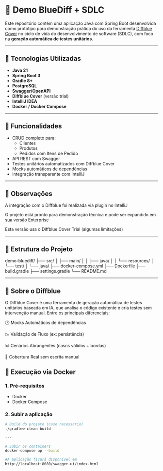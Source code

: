 # 🧪 Demo BlueDiff + SDLC

Este repositório contém uma aplicação Java com Spring Boot desenvolvida como protótipo para demonstração prática do uso da ferramenta [Diffblue Cover](https://www.diffblue.com/) no ciclo de vida do desenvolvimento de software (SDLC), com foco na **geração automática de testes unitários**.

---

## 🚀 Tecnologias Utilizadas

- **Java 21**
- **Spring Boot 3**
- **Gradle 8+**
- **PostgreSQL**
- **Swagger/OpenAPI**
- **Diffblue Cover** (versão trial)
- **IntelliJ IDEA**
- **Docker / Docker Compose**

---

## 📌 Funcionalidades

- CRUD completo para:
  - Clientes
  - Produtos
  - Pedidos com Itens de Pedido
- API REST com Swagger
- Testes unitários automatizados com Diffblue Cover
- Mocks automáticos de dependências
- Integração transparente com IntelliJ

---

## 📌 Observações

A integração com o Diffblue foi realizada via plugin no IntelliJ

O projeto está pronto para demonstração técnica e pode ser expandido em sua versão Enterprise

Esta versão usa o Diffblue Cover Trial (algumas limitações)

---

## 📂 Estrutura do Projeto

demo-bluediff/ 
├── src/ 
│ ├── main/ 
│ │ ├── java/ 
│ │ └── resources/ 
│ └── test/ 
│ └── java/ 
├── docker-compose.yml 
├── Dockerfile 
├── build.gradle 
├── settings.gradle 
└── README.md

---

## 🧠 Sobre o Diffblue

O Diffblue Cover é uma ferramenta de geração automática de testes unitários baseada em IA, que analisa o código existente e cria testes sem intervenção manual.
Entre os principais diferenciais:

🕒 Mocks Automáticos de dependências

📉 Validação de Fluxo (ex: persistência)

📊 Cenários Abrangentes (casos válidos + bordas)

🧪 Cobertura Real sem escrita manual

## 🐳 Execução via Docker

### 1. Pré-requisitos

- Docker
- Docker Compose

### 2. Subir a aplicação

```bash
# Build do projeto (caso necessário)
./gradlew clean build

---

# Subir os containers
docker-compose up --build

#A aplicação ficará disponível em
http://localhost:8080/swagger-ui/index.html
